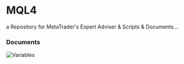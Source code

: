 # MQL4
a Repository for MetaTrader's Expert Adviser &amp; Scripts &amp; Documents...

### Documents
![Variables](./Documents/Variables.mq4)
